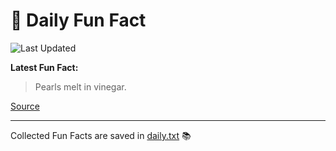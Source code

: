 # 🌟 Daily Fun Fact

![Last Updated](https://img.shields.io/badge/Last_Updated-2025_04_29-blue?style=flat-square)

**Latest Fun Fact:**

> Pearls melt in vinegar.

[Source](http://www.djtech.net/humor/useless_facts.htm)

---

Collected Fun Facts are saved in [daily.txt](daily.txt) 📚
